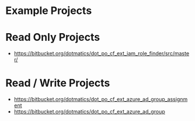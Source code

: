 # Example Projects

# Read Only Projects
- https://bitbucket.org/dotmatics/dot_po_cf_ext_iam_role_finder/src/master/

# Read / Write Projects
- https://bitbucket.org/dotmatics/dot_po_cf_ext_azure_ad_group_assignment
- https://bitbucket.org/dotmatics/dot_po_cf_ext_azure_ad_group